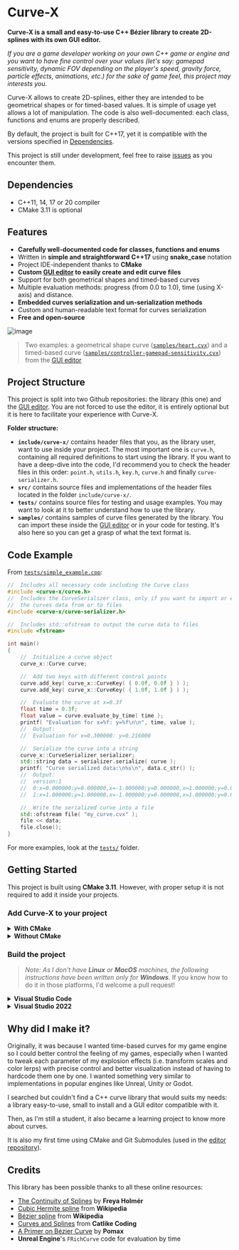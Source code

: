 # Curve-X
**Curve-X is a small and easy-to-use C++ Bézier library to create 2D-splines with its own GUI editor.**

*If you are a game developer working on your own C++ game or engine and you want to have fine control over your values (let's say: gamepad sensitivity, dynamic FOV depending on the player's speed, gravity force, particle effects, animations, etc.) for the sake of game feel, this project may interests you.*

Curve-X allows to create 2D-splines, either they are intended to be geometrical shapes or for timed-based values. It is simple of usage yet allows a lot of manipulation. The code is also well-documented: each class, functions and enums are properly described.

By default, the project is built for C++17, yet it is compatible with the versions specified in [Dependencies](#dependencies).

This project is still under development, feel free to raise [issues](https://github.com/arkaht/cpp-curve-x/issues) as you encounter them.

## Dependencies 
+ C++11, 14, 17 or 20 compiler
+ CMake 3.11 is optional

## Features
+ **Carefully well-documented code for classes, functions and enums**
+ Written in **simple and straightforward C++17** using **snake_case** notation
+ Project IDE-independent thanks to **CMake**
+ **Custom [GUI editor](https://github.com/arkaht/cpp-curve-editor-x) to easily create and edit curve files**
+ Support for both geometrical shapes and timed-based curves
+ Multiple evaluation methods: progress (from 0.0 to 1.0), time (using X-axis) and distance.
+ **Embedded curves serialization and un-serialization methods**
+ Custom and human-readable text format for curves serialization
+ **Free and open-source**

![image](https://github.com/arkaht/cpp-curve-x/assets/114919245/a32a058e-9ba1-4add-89f0-de4ad0f14434)
> Two examples: a geometrical shape curve ([`samples/heart.cvx`](https://github.com/arkaht/cpp-curve-x/blob/master/samples/heart.cvx)) and a timed-based curve ([`samples/controller-gamepad-sensitivity.cvx`](https://github.com/arkaht/cpp-curve-x/blob/master/samples/controller-gamepad-sensitivity.cvx)) from the [GUI editor](https://github.com/arkaht/cpp-curve-editor-x)

## Project Structure
This project is split into two Github repositories: the library (this one) and the [GUI editor](https://github.com/arkaht/cpp-curve-editor-x). You are not forced to use the editor, it is entirely optional but it is here to facilitate your experience with Curve-X.

**Folder structure:**
+ **`include/curve-x/`** contains header files that you, as the library user, want to use inside your project. The most important one is `curve.h`, containing all required definitions to start using the library. If you want to have a deep-dive into the code, I'd recommend you to check the header files in this order: `point.h`, `utils.h`, `key.h`, `curve.h` and finally `curve-serializer.h`. 
+ **`src/`** contains source files and implementations of the header files located in the folder `include/curve-x/`.
+ **`tests/`** contains source files for testing and usage examples. You may want to look at it to better understand how to use the library. 
+ **`samples/`** contains samples of curve files generated by the library. You can import these inside the [GUI editor](https://github.com/arkaht/cpp-curve-editor-x) or in your code for testing. It's also here so you can get a grasp of what the text format is.

## Code Example
From [`tests/simple_example.cpp`](https://github.com/arkaht/cpp-curve-x/tree/master/tests/simple_example.cpp):
```cpp
//  Includes all necessary code including the Curve class
#include <curve-x/curve.h>
//  Includes the CurveSerializer class, only if you want to import or export
//  the curves data from or to files
#include <curve-x/curve-serializer.h>

//  Includes std::ofstream to output the curve data to files 
#include <fstream>

int main()
{
	//  Initialize a curve object
	curve_x::Curve curve;

	//  Add two keys with different control points
	curve.add_key( curve_x::CurveKey( { 0.0f, 0.0f } ) );
	curve.add_key( curve_x::CurveKey( { 1.0f, 1.0f } ) );

	//  Evaluate the curve at x=0.3f
	float time = 0.3f;
	float value = curve.evaluate_by_time( time );
	printf( "Evaluation for x=%f: y=%f\n\n", time, value );
	//  Output:
	//  Evaluation for x=0.300000: y=0.216000

	//  Serialize the curve into a string
	curve_x::CurveSerializer serializer;
	std::string data = serializer.serialize( curve );
	printf( "Curve serialized data:\n%s\n", data.c_str() );
	//  Output:
	//  version:1
	//	0:x=0.000000;y=0.000000,x=-1.000000;y=0.000000,x=1.000000;y=0.000000,0
	//	1:x=1.000000;y=1.000000,x=-1.000000;y=0.000000,x=1.000000;y=0.000000,0

	//  Write the serialized curve into a file
	std::ofstream file( "my_curve.cvx" );
	file << data;
	file.close();
}
```

For more examples, look at the [`tests/`](https://github.com/arkaht/cpp-curve-x/tree/master/tests) folder.

## Getting Started
This project is built using **CMake 3.11**. However, with proper setup it is not required to add it inside your projects.

### Add Curve-X to your project
<details><summary><b>With CMake</b></summary>

1. Clone `arkaht/cpp-curve-x` or [download the ZIP](https://github.com/arkaht/cpp-curve-x/archive/refs/heads/master.zip) and extract it
2. Move the `curve-x` folder inside your project libraries folder, for example: 

```
<your_project>/
├── libs/
│   ├── curve-x/
│   │   ├── include/
│   │   │   └── ...
│   │   ├── src/
│   │   │   └── ...
│   │   ├── CMakeLists.txt
│   │   └── ...
│   └── ...
├── main.cpp
├── CMakeLists.txt
└── ...
```
3. Optionally, delete folders that aren't required for your project such as `samples/` and `tests/`.
4. In `<your_project>/CMakeLists.txt`:
+ Use `add_subdirectory` with the library's path to include it:
```cmake
add_subdirectory("libs/curve-x")
```
+ Link the library to your project with `target_link_libraries`:
```cmake
target_link_libraries(<your_project_target> PRIVATE curve_x <your_project_libs>)
```
5. In your code, use the library, for example in your `main.cpp`:
```cpp
#include <curve-x/curve.h>

// ...

int main()
{
	curve_x::Curve curve;

	// ...
}
```
6. Compile and run your project, you're ready to go!
</details>

<details><summary><b>Without CMake</b></summary>

1. Clone `arkaht/cpp-curve-x` or [download the ZIP](https://github.com/arkaht/cpp-curve-x/archive/refs/heads/master.zip) and extract it
2. Move the `curve-x` folder inside your project libraries folder, for example: 
```
<your_project>/
├── libs/
│   ├── curve-x/
│   │   ├── include/
│   │   │   └── ...
│   │   ├── src/
│   │   │   └── ...
│   │   └── ...
│   └── ...
├── main.cpp
└── ...
```
3. Optionally, delete folders that aren't required for your project such as `samples/` and `tests/`.
4. Add an additional include directory at `libs/curve-x/include/`.
5. Add the source files at `libs/curve-x/src/*.cpp` to be compiled.
5. In your code, use the library, for example in your `main.cpp`:
```cpp
#include <curve-x/curve.h>

// ...

int main()
{
	curve_x::Curve curve;

	// ...
}
```
6. Compile and run your project, you're ready to go!
</details>

### Build the project
> *Note: As I don't have **Linux** or **MacOS** machines, the following instructions have been written only for **Windows**.* If you know how to do it in those platforms, I'd welcome a pull request!

<details><summary><b>Visual Studio Code</b></summary>

1. Install **Visual Studio Code** extensions [C/C++](https://marketplace.visualstudio.com/items?itemName=ms-vscode.cpptools) and [CMake Tools](https://marketplace.visualstudio.com/items?itemName=ms-vscode.cmake-tools) from Microsoft.
2. Clone `arkaht/cpp-curve-x` or [download the ZIP](https://github.com/arkaht/cpp-curve-x/archive/refs/heads/master.zip) and extract it
3. Open the project's folder inside **Visual Studio Code**
4. Configure the project with **CMake** (`Ctrl+Shift+P > CMake: Configure`)
5. Build the project with **CMake** (`Ctrl+Shift+P > CMake: Build`, `F7` or `⚙ Build` button at the bottom-left)
6. Run the project examples, you're ready to make changes!
</details>

<details><summary><b>Visual Studio 2022</b></summary>

1. Clone `arkaht/cpp-curve-x` or [download the ZIP](https://github.com/arkaht/cpp-curve-x/archive/refs/heads/master.zip) and extract it
2. Open the project's folder inside **Visual Studio 2022**
3. Once the project has been automatically configured, run the project examples, you're ready to make changes!
</details>

## Why did I make it?
Originally, it was because I wanted time-based curves for my game engine so I could better control the feeling of my games, especially when I wanted to tweak each parameter of my explosion effects (i.e. transform scales and color lerps) with precise control and better visualization instead of having to hardcode them one by one. I wanted something very similar to implementations in popular engines like Unreal, Unity or Godot.

I searched but couldn't find a C++ curve library that would suits my needs: a library easy-to-use, small to install and a GUI editor compatible with it.

Then, as I'm still a student, it also became a learning project to know more about curves.

It is also my first time using CMake and Git Submodules (used in the [editor repository](https://github.com/arkaht/cpp-curve-editor-x)).

## Credits
This library has been possible thanks to all these online resources:
+ [The Continuity of Splines](https://www.youtube.com/watch?v=jvPPXbo87ds) by **Freya Holmér**
+ [Cubic Hermite spline](https://en.wikipedia.org/wiki/Cubic_Hermite_spline) from **Wikipedia**
+ [Bézier spline](https://en.wikipedia.org/wiki/B%C3%A9zier_curve) from **Wikipedia**
+ [Curves and Splines](https://catlikecoding.com/unity/tutorials/curves-and-splines/) from **Catlike Coding**
+ [A Primer on Bézier Curve](https://pomax.github.io/BezierInfo-2/) by **Pomax**
+ **Unreal Engine**'s `FRichCurve` code for evaluation by time

